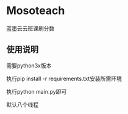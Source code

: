 # Mosoteach
蓝墨云云班课刷分数

## 使用说明

需要python3x版本

执行pip install -r requirements.txt安装所需环境

执行python main.py即可


默认八个线程

